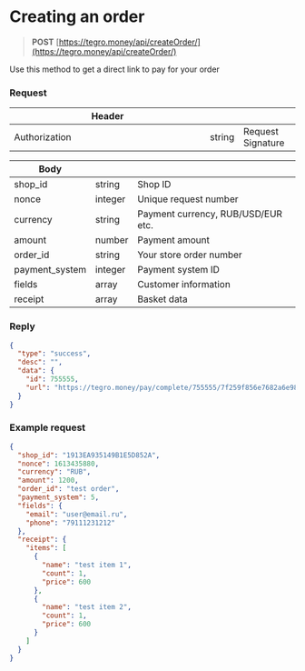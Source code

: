 # Creating an order

> **POST** [https://tegro.money/api/createOrder/](https://tegro.money/api/createOrder/)

Use this method to get a direct link to pay for your order

### Request

<table><thead><tr><th width="329.3333333333333">Header</th><th></th><th></th></tr></thead><tbody><tr><td>Authorization</td><td>string</td><td>Request Signature</td></tr></tbody></table>

| Body            |         |                                    |
| --------------- | ------- | ---------------------------------- |
| shop\_id        | string  | Shop ID                            |
| nonce           | integer | Unique request number              |
| currency        | string  | Payment currency, RUB/USD/EUR etc. |
| amount          | number  | Payment amount                     |
| order\_id       | string  | Your store order number            |
| payment\_system | integer | Payment system ID                  |
| fields          | array   | Customer information               |
| receipt         | array   | Basket data                        |

### Reply

```json
{
  "type": "success",
  "desc": "",
  "data": {
    "id": 755555,
    "url": "https://tegro.money/pay/complete/755555/7f259f856e7682a6e98179036a623696/"
  }
}
```

### Example request

```json
{
  "shop_id": "1913EA935149B1E5D852A",
  "nonce": 1613435880,
  "currency": "RUB",
  "amount": 1200,
  "order_id": "test order",
  "payment_system": 5,
  "fields": {
    "email": "user@email.ru",
    "phone": "79111231212"
  },
  "receipt": {
    "items": [
      {
        "name": "test item 1",
        "count": 1,
        "price": 600
      },
      {
        "name": "test item 2",
        "count": 1,
        "price": 600
      }
    ]
  }
}
```

